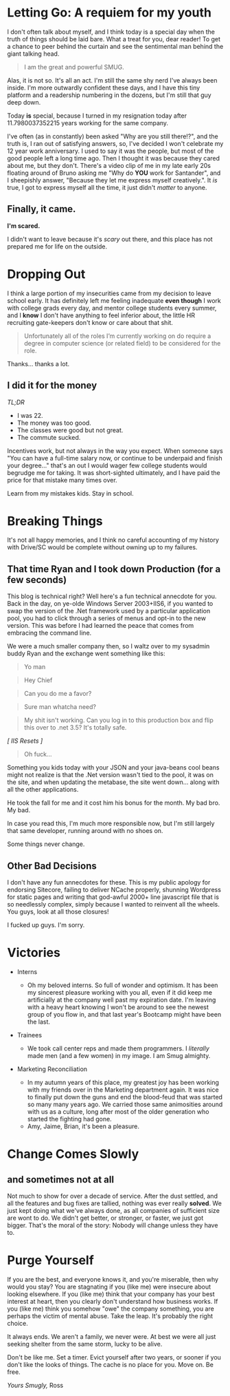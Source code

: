 # Letting Go: A requiem for my youth

I don't often talk about myself, and I think today is a special day when the truth of things should be laid bare. What a treat for you, dear reader! To get a chance to peer behind the curtain and see the sentimental man behind the giant talking head.

> I am the great and powerful SMUG.

Alas, it is not so. It's all an act. I'm still the same shy nerd I've always been inside. I'm more outwardly confident these days, and I have this tiny platform and a readership numbering in the dozens, but I'm still that guy deep down.

Today **is** special, because I turned in my resignation today after 11.7980037352215 years working for the same company.

I've often (as in constantly) been asked "Why are you still there!?", and the truth is, I ran out of satisfying answers, so, I've decided I won't celebrate my 12 year work anniversary. I used to say it was the people, but most of the good people left a long time ago. Then I thought it was because they cared about me, but they don't. There's a video clip of me in my late early 20s floating around of Bruno asking me "Why do **YOU** work for Santander", and I sheepishly answer, "Because they let me express myself creatively.". It _is_ true, I got to express myself all the time, it just didn't _matter_ to anyone.

## Finally, it came. 

**I'm scared.**

I didn't want to leave because it's _scary_ out there, and this place has not prepared me for life on the outside.

# Dropping Out

I think a large portion of my insecurities came from my decision to leave school early. It has definitely left me feeling inadequate **even though** I work with college grads every day, and mentor college students every summer, and I **know** I don't have anything to feel inferior about, the little HR recruiting gate-keepers don't know or care about that shit.

> Unfortunately all of the roles I’m currently working on do require a degree in computer science (or related field) to be considered for the role.

Thanks... thanks a lot.

## I did it for the money

_TL;DR_

- I was 22.
- The money was too good. 
- The classes were good but not great.
- The commute sucked.

Incentives work, but not always in the way you expect. When someone says "You can have a full-time salary now, or continue to be underpaid and finish your degree..." that's an out I would wager few college students would begrudge me for taking. It was short-sighted ultimately, and I have paid the price for that mistake many times over.

Learn from my mistakes kids. Stay in school.

# Breaking Things
It's not all happy memories, and I think no careful accounting of my history with Drive/SC would be complete without owning up to my failures.

## That time Ryan and I took down Production (for a few seconds)
This blog is technical right? Well here's a fun technical annecdote for you. Back in the day, on ye-olde Windows Server 2003+IIS6, if you wanted to swap the version of the .Net framework used by a particular application pool, you had to click through a series of menus and opt-in to the new version. This was before I had learned the peace that comes from embracing the command line.

We were a much smaller company then, so I waltz over to my sysadmin buddy Ryan and the exchange went something like this:

> Yo man

> Hey Chief

> Can you do me a favor?

> Sure man whatcha need?

> My shit isn't working. Can you log in to this production box and flip this over to .net 3.5? It's totally safe.

_[ IIS Resets ]_

> Oh fuck...

Something you kids today with your JSON and your java-beans cool beans might not realize is that the .Net version wasn't tied to the pool, it was on the site, and when updating the metabase, the site went down... along with all the other applications.

He took the fall for me and it cost him his bonus for the month. My bad bro. My bad.

In case you read this, I'm much more responsible now, but I'm still largely that same developer, running around with no shoes on.

Some things never change.

## Other Bad Decisions

I don't have any fun annecdotes for these. This is my public apology for endorsing Sitecore, failing to deliver NCache properly, shunning Wordpress for static pages and writing that god-awful 2000+ line javascript file that is so needlessly complex, simply because I wanted to reinvent all the wheels. You guys, look at all those closures!

I fucked up guys. I'm sorry.

# Victories

- Interns
  - Oh my beloved interns. So full of wonder and optimism. It has been my sincerest pleasure working with you all, even if it did keep me artificially at the company well past my expiration date. I'm leaving with a heavy heart knowing I won't be around to see the newest group of you flow in, and that last year's Bootcamp might have been the last.

- Trainees
  - We took call center reps and made them programmers. I _literally_ made men (and a few women) in my image. I am Smug almighty.

- Marketing Reconciliation
  - In my autumn years of this place, my greatest joy has been working with my friends over in the Marketing department again. It was nice to finally put down the guns and end the blood-feud that was started so many many years ago. We carried those same animosities around with us as a culture, long after most of the older generation who started the fighting had gone.
  - Amy, Jaime, Brian, it's been a pleasure.

# Change Comes Slowly
## and sometimes not at all
Not much to show for over a decade of service. After the dust settled, and all the features and bug fixes are tallied, nothing was ever really **solved**. We just kept doing what we've always done, as all companies of sufficient size are wont to do. We didn't get better, or stronger, or faster, we just got bigger. That's the moral of the story: Nobody will change unless they have to.

# Purge Yourself
If you are the best, and everyone knows it, and you're miserable, then why would you stay? You are stagnating if you (like me) were insecure about looking elsewhere. If you (like me) think that your company has your best interest at heart, then you clearly don't understand how business works. If you (like me) think you somehow "owe" the company something, you are perhaps the victim of mental abuse. Take the leap. It's probably the right choice.

It always ends. We aren't a family, we never were. At best we were all just seeking shelter from the same storm, lucky to be alive.

Don't be like me. Set a timer. Evict yourself after two years, or sooner if you don't like the looks of things. The cache is no place for you. Move on. Be free.

_Yours Smugly,_
Ross